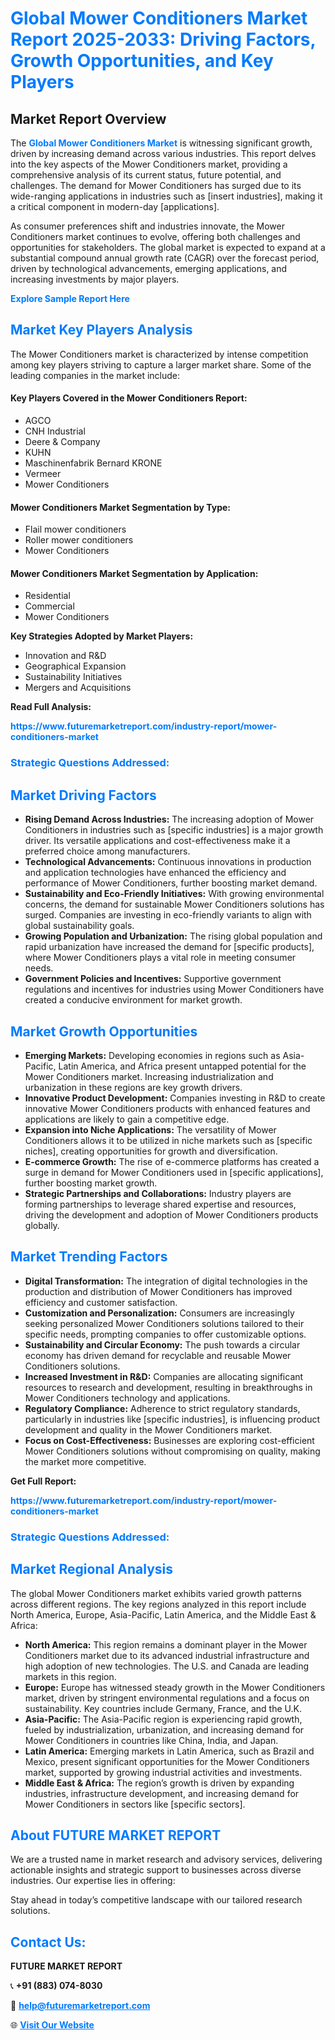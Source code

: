 <h1 style="color: #007BFF;">Global Mower Conditioners Market Report 2025-2033: Driving Factors, Growth Opportunities, and Key Players</h1>

<section id="overview">
<h2>Market Report Overview</h2>
<p>The <a href="https://www.futuremarketreport.com/industry-report/mower-conditioners-market" style="color: #007BFF; text-decoration: none;"><strong>Global Mower Conditioners Market</strong></a> is witnessing significant growth, driven by increasing demand across various industries. This report delves into the key aspects of the Mower Conditioners market, providing a comprehensive analysis of its current status, future potential, and challenges. The demand for Mower Conditioners has surged due to its wide-ranging applications in industries such as [insert industries], making it a critical component in modern-day [applications].</p>
<p>As consumer preferences shift and industries innovate, the Mower Conditioners market continues to evolve, offering both challenges and opportunities for stakeholders. The global market is expected to expand at a substantial compound annual growth rate (CAGR) over the forecast period, driven by technological advancements, emerging applications, and increasing investments by major players.</p>
</section>

<section id="overview">
<p><a href="https://www.futuremarketreport.com/request-sample/reportId=101568" style="color: #007BFF; text-decoration: none;"><strong>Explore Sample Report Here</strong></a></p>
</section>

<section id="key-players">
<h2 style="color: #007BFF;">Market Key Players Analysis</h2>
<p>The Mower Conditioners market is characterized by intense competition among key players striving to capture a larger market share. Some of the leading companies in the market include:</p>
<h4>Key Players Covered in the Mower Conditioners Report:</h4>
<ul><li>AGCO</li><li>CNH Industrial</li><li>Deere &amp; Company</li><li>KUHN</li><li>Maschinenfabrik Bernard KRONE</li><li>Vermeer</li><li>Mower Conditioners</li></ul>
<h4>Mower Conditioners Market Segmentation by Type:</h4>
<ul><li>Flail mower conditioners</li><li>Roller mower conditioners</li><li>Mower Conditioners</li></ul>

<h4>Mower Conditioners Market Segmentation by Application:</h4>
<ul><li>Residential</li><li>Commercial</li><li>Mower Conditioners</li></ul>
<p><strong>Key Strategies Adopted by Market Players:</strong></p>
<ul>
<li>Innovation and R&D</li>
<li>Geographical Expansion</li>
<li>Sustainability Initiatives</li>
<li>Mergers and Acquisitions</li>
</ul>
</section>

<section>
<p><strong>Read Full Analysis: </strong></p><a href="https://www.futuremarketreport.com/industry-report/mower-conditioners-market" style="color: #007BFF; text-decoration: none;"><strong>https://www.futuremarketreport.com/industry-report/mower-conditioners-market</strong></a>
<h3 style="color: #007BFF;">Strategic Questions Addressed:</h3>
</section>

<section id="driving-factors">
<h2 style="color: #007BFF;">Market Driving Factors</h2>
<ul>
<li><strong>Rising Demand Across Industries:</strong> The increasing adoption of Mower Conditioners in industries such as [specific industries] is a major growth driver. Its versatile applications and cost-effectiveness make it a preferred choice among manufacturers.</li>
<li><strong>Technological Advancements:</strong> Continuous innovations in production and application technologies have enhanced the efficiency and performance of Mower Conditioners, further boosting market demand.</li>
<li><strong>Sustainability and Eco-Friendly Initiatives:</strong> With growing environmental concerns, the demand for sustainable Mower Conditioners solutions has surged. Companies are investing in eco-friendly variants to align with global sustainability goals.</li>
<li><strong>Growing Population and Urbanization:</strong> The rising global population and rapid urbanization have increased the demand for [specific products], where Mower Conditioners plays a vital role in meeting consumer needs.</li>
<li><strong>Government Policies and Incentives:</strong> Supportive government regulations and incentives for industries using Mower Conditioners have created a conducive environment for market growth.</li>
</ul>
</section>

<section id="growth-opportunities">
<h2 style="color: #007BFF;">Market Growth Opportunities</h2>
<ul>
<li><strong>Emerging Markets:</strong> Developing economies in regions such as Asia-Pacific, Latin America, and Africa present untapped potential for the Mower Conditioners market. Increasing industrialization and urbanization in these regions are key growth drivers.</li>
<li><strong>Innovative Product Development:</strong> Companies investing in R&D to create innovative Mower Conditioners products with enhanced features and applications are likely to gain a competitive edge.</li>
<li><strong>Expansion into Niche Applications:</strong> The versatility of Mower Conditioners allows it to be utilized in niche markets such as [specific niches], creating opportunities for growth and diversification.</li>
<li><strong>E-commerce Growth:</strong> The rise of e-commerce platforms has created a surge in demand for Mower Conditioners used in [specific applications], further boosting market growth.</li>
<li><strong>Strategic Partnerships and Collaborations:</strong> Industry players are forming partnerships to leverage shared expertise and resources, driving the development and adoption of Mower Conditioners products globally.</li>
</ul>
</section>

<section id="trending-factors">
<h2 style="color: #007BFF;">Market Trending Factors</h2>
<ul>
<li><strong>Digital Transformation:</strong> The integration of digital technologies in the production and distribution of Mower Conditioners has improved efficiency and customer satisfaction.</li>
<li><strong>Customization and Personalization:</strong> Consumers are increasingly seeking personalized Mower Conditioners solutions tailored to their specific needs, prompting companies to offer customizable options.</li>
<li><strong>Sustainability and Circular Economy:</strong> The push towards a circular economy has driven demand for recyclable and reusable Mower Conditioners solutions.</li>
<li><strong>Increased Investment in R&D:</strong> Companies are allocating significant resources to research and development, resulting in breakthroughs in Mower Conditioners technology and applications.</li>
<li><strong>Regulatory Compliance:</strong> Adherence to strict regulatory standards, particularly in industries like [specific industries], is influencing product development and quality in the Mower Conditioners market.</li>
<li><strong>Focus on Cost-Effectiveness:</strong> Businesses are exploring cost-efficient Mower Conditioners solutions without compromising on quality, making the market more competitive.</li>
</ul>
</section>

<section>
<p><strong>Get Full Report: </strong></p><a href="https://www.futuremarketreport.com/industry-report/mower-conditioners-market" style="color: #007BFF; text-decoration: none;"><strong>https://www.futuremarketreport.com/industry-report/mower-conditioners-market</strong></a>
<h3 style="color: #007BFF;">Strategic Questions Addressed:</h3>
</section>


<section id="regional-analysis">
<h2 style="color: #007BFF;">Market Regional Analysis</h2>
<p>The global Mower Conditioners market exhibits varied growth patterns across different regions. The key regions analyzed in this report include North America, Europe, Asia-Pacific, Latin America, and the Middle East & Africa:</p>
<ul>
<li><strong>North America:</strong> This region remains a dominant player in the Mower Conditioners market due to its advanced industrial infrastructure and high adoption of new technologies. The U.S. and Canada are leading markets in this region.</li>
<li><strong>Europe:</strong> Europe has witnessed steady growth in the Mower Conditioners market, driven by stringent environmental regulations and a focus on sustainability. Key countries include Germany, France, and the U.K.</li>
<li><strong>Asia-Pacific:</strong> The Asia-Pacific region is experiencing rapid growth, fueled by industrialization, urbanization, and increasing demand for Mower Conditioners in countries like China, India, and Japan.</li>
<li><strong>Latin America:</strong> Emerging markets in Latin America, such as Brazil and Mexico, present significant opportunities for the Mower Conditioners market, supported by growing industrial activities and investments.</li>
<li><strong>Middle East & Africa:</strong> The region’s growth is driven by expanding industries, infrastructure development, and increasing demand for Mower Conditioners in sectors like [specific sectors].</li>
</ul>
</section>

<footer>
<h2 style="color: #007BFF;">About FUTURE MARKET REPORT</h2>
<p>We are a trusted name in market research and advisory services, delivering actionable insights and strategic support to businesses across diverse industries. Our expertise lies in offering:</p>

<p>Stay ahead in today’s competitive landscape with our tailored research solutions.</p>

<h2 style="color: #007BFF;">Contact Us:</h2>
<p><strong>FUTURE MARKET REPORT</strong></p>
<p>📞 <strong>+91 (883) 074-8030</strong></p>
<p>📧 <strong><a href="mailto:help@futuremarketreport.com" style="color: #007BFF;">help@futuremarketreport.com</a></strong></p>
<p>🌐 <strong><a href="https://www.futuremarketreport.com/" style="color: #007BFF;">Visit Our Website</a></strong></p>
</footer>